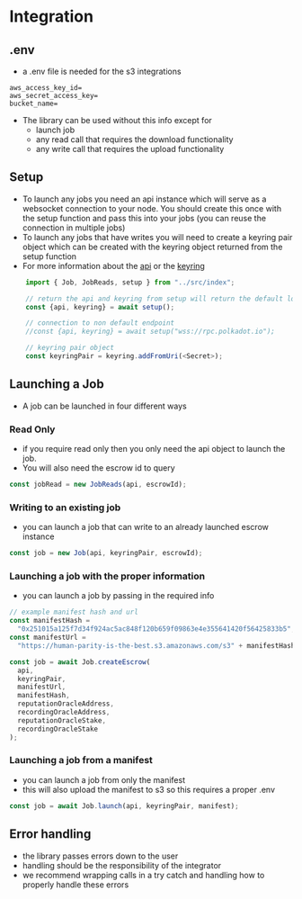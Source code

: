 # Integration

## .env

- a .env file is needed for the s3 integrations

```
aws_access_key_id=
aws_secret_access_key=
bucket_name=
```

- The library can be used without this info except for
  - launch job
  - any read call that requires the download functionality
  - any write call that requires the upload functionality

## Setup

- To launch any jobs you need an api instance which will serve as a websocket connection to your node. You should create this once with the setup function and pass this into your jobs (you can reuse the connection in multiple jobs)
- To launch any jobs that have writes you will need to create a keyring pair object which can be created with the keyring object returned from the setup function
- For more information about the [api](https://polkadot.js.org/docs/api) or the [keyring](https://polkadot.js.org/docs/keyring)

```javascript
	import { Job, JobReads, setup } from "../src/index";

	// return the api and keyring from setup will return the default local host connection to api
	const {api, keyring} = await setup();

	// connection to non default endpoint
	//const {api, keyring} = await setup("wss://rpc.polkadot.io");

	// keyring pair object
	const keyringPair = keyring.addFromUri(<Secret>);
```

## Launching a Job

- A job can be launched in four different ways

### Read Only

- if you require read only then you only need the api object to launch the job.
- You will also need the escrow id to query

```javascript
const jobRead = new JobReads(api, escrowId);
```

### Writing to an existing job

- you can launch a job that can write to an already launched escrow instance

```javascript
const job = new Job(api, keyringPair, escrowId);
```

### Launching a job with the proper information

- you can launch a job by passing in the required info

```javascript
// example manifest hash and url
const manifestHash =
  "0x251015a125f7d34f924ac5ac848f120b659f09863e4e355641420f56425833b5";
const manifestUrl =
  "https://human-parity-is-the-best.s3.amazonaws.com/s3" + manifestHash;

const job = await Job.createEscrow(
  api,
  keyringPair,
  manifestUrl,
  manifestHash,
  reputationOracleAddress,
  recordingOracleAddress,
  reputationOracleStake,
  recordingOracleStake
);
```

### Launching a job from a manifest

- you can launch a job from only the manifest
- this will also upload the manifest to s3 so this requires a proper .env

```javascript
const job = await Job.launch(api, keyringPair, manifest);
```

## Error handling

- the library passes errors down to the user
- handling should be the responsibility of the integrator
- we recommend wrapping calls in a try catch and handling how to properly handle these errors
